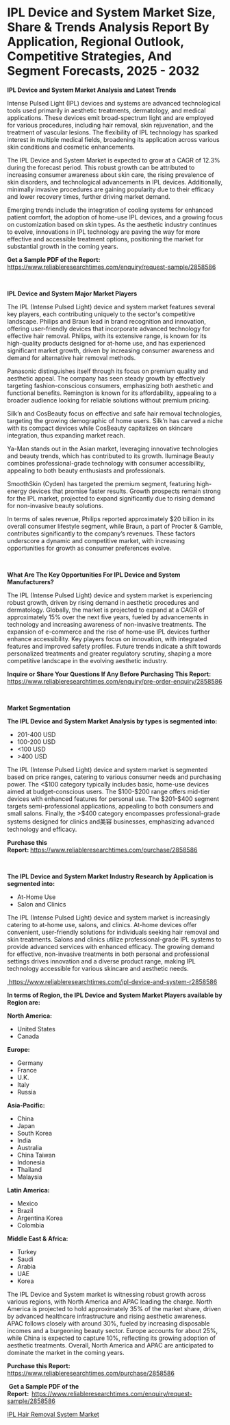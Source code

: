 <p><h1>IPL Device and System Market Size, Share & Trends Analysis Report By Application, Regional Outlook, Competitive Strategies, And Segment Forecasts, 2025 - 2032</h1></p><p><strong>IPL Device and System Market Analysis and Latest Trends</strong></p>
<p><p>Intense Pulsed Light (IPL) devices and systems are advanced technological tools used primarily in aesthetic treatments, dermatology, and medical applications. These devices emit broad-spectrum light and are employed for various procedures, including hair removal, skin rejuvenation, and the treatment of vascular lesions. The flexibility of IPL technology has sparked interest in multiple medical fields, broadening its application across various skin conditions and cosmetic enhancements.</p><p>The IPL Device and System Market is expected to grow at a CAGR of 12.3% during the forecast period. This robust growth can be attributed to increasing consumer awareness about skin care, the rising prevalence of skin disorders, and technological advancements in IPL devices. Additionally, minimally invasive procedures are gaining popularity due to their efficacy and lower recovery times, further driving market demand. </p><p>Emerging trends include the integration of cooling systems for enhanced patient comfort, the adoption of home-use IPL devices, and a growing focus on customization based on skin types. As the aesthetic industry continues to evolve, innovations in IPL technology are paving the way for more effective and accessible treatment options, positioning the market for substantial growth in the coming years.</p></p>
<p><strong>Get a Sample PDF of the Report:&nbsp;</strong> <a href="https://www.reliableresearchtimes.com/enquiry/request-sample/2858586?utm_campaign=2722&utm_medium=2&utm_source=Github&utm_content=ia&utm_term=12032025&utm_id=ipl-device-and-system">https://www.reliableresearchtimes.com/enquiry/request-sample/2858586</a></p>
<p>&nbsp;</p>
<p><strong>IPL Device and System Major Market Players</strong></p>
<p><p>The IPL (Intense Pulsed Light) device and system market features several key players, each contributing uniquely to the sector's competitive landscape. Philips and Braun lead in brand recognition and innovation, offering user-friendly devices that incorporate advanced technology for effective hair removal. Philips, with its extensive range, is known for its high-quality products designed for at-home use, and has experienced significant market growth, driven by increasing consumer awareness and demand for alternative hair removal methods.</p><p>Panasonic distinguishes itself through its focus on premium quality and aesthetic appeal. The company has seen steady growth by effectively targeting fashion-conscious consumers, emphasizing both aesthetic and functional benefits. Remington is known for its affordability, appealing to a broader audience looking for reliable solutions without premium pricing.</p><p>Silk’n and CosBeauty focus on effective and safe hair removal technologies, targeting the growing demographic of home users. Silk’n has carved a niche with its compact devices while CosBeauty capitalizes on skincare integration, thus expanding market reach.</p><p>Ya-Man stands out in the Asian market, leveraging innovative technologies and beauty trends, which has contributed to its growth. Iluminage Beauty combines professional-grade technology with consumer accessibility, appealing to both beauty enthusiasts and professionals.</p><p>SmoothSkin (Cyden) has targeted the premium segment, featuring high-energy devices that promise faster results. Growth prospects remain strong for the IPL market, projected to expand significantly due to rising demand for non-invasive beauty solutions.</p><p>In terms of sales revenue, Philips reported approximately $20 billion in its overall consumer lifestyle segment, while Braun, a part of Procter & Gamble, contributes significantly to the company’s revenues. These factors underscore a dynamic and competitive market, with increasing opportunities for growth as consumer preferences evolve.</p></p>
<p>&nbsp;</p>
<p><strong>What Are The Key Opportunities For IPL Device and System Manufacturers?</strong></p>
<p><p>The IPL (Intense Pulsed Light) device and system market is experiencing robust growth, driven by rising demand in aesthetic procedures and dermatology. Globally, the market is projected to expand at a CAGR of approximately 15% over the next five years, fueled by advancements in technology and increasing awareness of non-invasive treatments. The expansion of e-commerce and the rise of home-use IPL devices further enhance accessibility. Key players focus on innovation, with integrated features and improved safety profiles. Future trends indicate a shift towards personalized treatments and greater regulatory scrutiny, shaping a more competitive landscape in the evolving aesthetic industry.</p></p>
<p><strong>Inquire or Share Your Questions If Any Before Purchasing This Report:</strong> <a href="https://www.reliableresearchtimes.com/enquiry/pre-order-enquiry/2858586?utm_campaign=2722&utm_medium=2&utm_source=Github&utm_content=ia&utm_term=12032025&utm_id=ipl-device-and-system">https://www.reliableresearchtimes.com/enquiry/pre-order-enquiry/2858586</a></p>
<p>&nbsp;</p>
<p><strong>Market Segmentation</strong></p>
<p><strong>The IPL Device and System Market Analysis by types is segmented into:</strong></p>
<p><ul><li>201-400 USD</li><li>100-200 USD</li><li><100 USD</li><li>>400 USD</li></ul></p>
<p><p>The IPL (Intense Pulsed Light) device and system market is segmented based on price ranges, catering to various consumer needs and purchasing power. The <$100 category typically includes basic, home-use devices aimed at budget-conscious users. The $100-$200 range offers mid-tier devices with enhanced features for personal use. The $201-$400 segment targets semi-professional applications, appealing to both consumers and small salons. Finally, the >$400 category encompasses professional-grade systems designed for clinics and美容 businesses, emphasizing advanced technology and efficacy.</p></p>
<p><strong>Purchase this Report:&nbsp;</strong><a href="https://www.reliableresearchtimes.com/purchase/2858586?utm_campaign=2722&utm_medium=2&utm_source=Github&utm_content=ia&utm_term=12032025&utm_id=ipl-device-and-system">https://www.reliableresearchtimes.com/purchase/2858586</a></p>
<p>&nbsp;</p>
<p><strong>The IPL Device and System Market Industry Research by Application is segmented into:</strong></p>
<p><ul><li>At-Home Use</li><li>Salon and Clinics</li></ul></p>
<p><p>The IPL (Intense Pulsed Light) device and system market is increasingly catering to at-home use, salons, and clinics. At-home devices offer convenient, user-friendly solutions for individuals seeking hair removal and skin treatments. Salons and clinics utilize professional-grade IPL systems to provide advanced services with enhanced efficacy. The growing demand for effective, non-invasive treatments in both personal and professional settings drives innovation and a diverse product range, making IPL technology accessible for various skincare and aesthetic needs.</p></p>
<p><a href="https://www.reliableresearchtimes.com/ipl-device-and-system-r2858586?utm_campaign=2722&utm_medium=2&utm_source=Github&utm_content=ia&utm_term=12032025&utm_id=ipl-device-and-system">&nbsp;https://www.reliableresearchtimes.com/ipl-device-and-system-r2858586</a></p>
<p><strong>In terms of Region, the IPL Device and System Market Players available by Region are:</strong></p>
<p>
    <p> <strong> North America: </strong>
        <ul>
            <li>United States</li>
            <li>Canada</li>
        </ul>
        </p> 
    <p> <strong> Europe: </strong>
        <ul>
            <li>Germany</li>
            <li>France</li>
            <li>U.K.</li>
            <li>Italy</li>
            <li>Russia</li>
        </ul>
        </p> 
    <p> <strong> Asia-Pacific: </strong>
        <ul>
            <li>China</li>
            <li>Japan</li>
            <li>South Korea</li>
            <li>India</li>
            <li>Australia</li>
            <li>China Taiwan</li>
            <li>Indonesia</li>
            <li>Thailand</li>
            <li>Malaysia</li>
        </ul>
        </p> 
    <p> <strong> Latin America: </strong>
        <ul>
            <li>Mexico</li>
            <li>Brazil</li>
            <li>Argentina Korea</li>
            <li>Colombia</li>
        </ul>
        </p> 
    <p> <strong> Middle East & Africa: </strong>
        <ul>
            <li>Turkey</li>
            <li>Saudi</li>
            <li>Arabia</li>
            <li>UAE</li>
            <li>Korea</li>
        </ul>
    </p>
    </p>
<p><p>The IPL Device and System market is witnessing robust growth across various regions, with North America and APAC leading the charge. North America is projected to hold approximately 35% of the market share, driven by advanced healthcare infrastructure and rising aesthetic awareness. APAC follows closely with around 30%, fueled by increasing disposable incomes and a burgeoning beauty sector. Europe accounts for about 25%, while China is expected to capture 10%, reflecting its growing adoption of aesthetic treatments. Overall, North America and APAC are anticipated to dominate the market in the coming years.</p></p>
<p><strong>Purchase this Report: </strong><a href="https://www.reliableresearchtimes.com/purchase/2858586?utm_campaign=2722&utm_medium=2&utm_source=Github&utm_content=ia&utm_term=12032025&utm_id=ipl-device-and-system">https://www.reliableresearchtimes.com/purchase/2858586</a></p>
<p>&nbsp;<strong>Get a Sample PDF of the Report:&nbsp;&nbsp;</strong><a href="https://www.reliableresearchtimes.com/enquiry/request-sample/2858586?utm_campaign=2722&utm_medium=2&utm_source=Github&utm_content=ia&utm_term=12032025&utm_id=ipl-device-and-system">https://www.reliableresearchtimes.com/enquiry/request-sample/2858586</a></p>
<p><strong></strong></p>
<p><p><a href="https://github.com/toldenargelia86/Market-Research-Report-List-1/blob/main/ipl-hair-removal-system-market.md?utm_campaign=2722&utm_medium=2&utm_source=Github&utm_content=ia&utm_term=12032025&utm_id=ipl-device-and-system">IPL Hair Removal System Market</a></p></p>